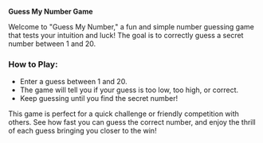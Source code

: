 
**Guess My Number Game**

Welcome to "Guess My Number," a fun and simple number guessing game that tests your intuition and luck! The goal is to correctly guess a secret number between 1 and 20.

### How to Play:
- Enter a guess between 1 and 20.
- The game will tell you if your guess is too low, too high, or correct.
- Keep guessing until you find the secret number!

This game is perfect for a quick challenge or friendly competition with others. See how fast you can guess the correct number, and enjoy the thrill of each guess bringing you closer to the win!
